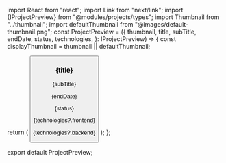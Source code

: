 import React from "react";
import Link from "next/link";
import {IProjectPreview} from "@modules/projects/types";
import Thumbnail from "../thumbnail";
import defaultThumbnail from "@images/default-thumbnail.png";
const ProjectPreview = ({
thumbnail,
title,
subTitle,
endDate,
status,
technologies,
}: IProjectPreview) => {
const displayThumbnail = thumbnail || defaultThumbnail;

return (
<button className="cursor-pointer">
<div className="font-normal block p-[25px]  cursor-pointer  relative h-full">
<div className="group">
<div className="flex f
          lex-col">
<div className="w-full">
<Thumbnail thumbnail={displayThumbnail} size="full" />
</div>
<div className="mt-4">
<h3 className="text-sm uppercase w-full text-center font-display font-normal tracking-widest text-secondary">
{title}
</h3>
<div className="mt-3 text-sm w-full font-thin text-center hover:text-black flex items-center justify-center flex-col">
<p>{subTitle}</p>
<p>{endDate}</p>
<p>{status}</p>
<p>{technologies?.frontend}</p>
<p>{technologies?.backend}</p>
</div>
</div>
</div>
</div>
</div>
</button>
);
};

export default ProjectPreview;
